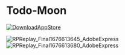 # Todo-Moon

[![DownloadAppStore](https://user-images.githubusercontent.com/98168685/218176173-b8a9b662-ef3a-4593-8ebb-25866df7c1bf.png)](https://apps.apple.com/kr/app/todo-moon/id1660360539)

![RPReplay_Final1676613645_AdobeExpress ](https://user-images.githubusercontent.com/98168685/219563704-44c85acf-a516-415e-b792-5b950875cd31.gif)  ![RPReplay_Final1676613680_AdobeExpress](https://user-images.githubusercontent.com/98168685/219563717-bfb7d472-5fe3-4ff1-96fc-78a014f54e2a.gif)
